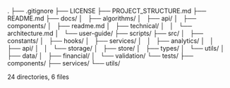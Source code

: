 .
├── .gitignore
├── LICENSE
├── PROJECT_STRUCTURE.md
├── README.md
├── docs/
│   ├── algorithms/
│   ├── api/
│   ├── components/
│   ├── readme.md
│   ├── technical/
│   │   └── architecture.md
│   └── user-guide/
├── scripts/
├── src/
│   ├── constants/
│   ├── hooks/
│   ├── services/
│   │   ├── analytics/
│   │   ├── api/
│   │   └── storage/
│   ├── store/
│   ├── types/
│   └── utils/
│       ├── data/
│       ├── financial/
│       └── validation/
└── tests/
    ├── components/
    ├── services/
    └── utils/

24 directories, 6 files
